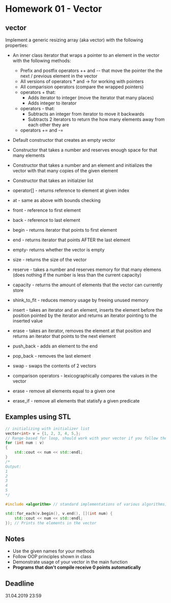 # Homework 01 - Vector

## vector 

Implement a generic resizing array (aka vector) with the following properties:

* An inner class iterator that wraps a pointer to an element in the vector with the following methods:
    * Prefix and postfix operators ++ and -- that move the pointer the the next / previous element in the vector
    * All versions of operators * and -> for working with pointers
    * All comparision operators (compare the wrapped pointers)
    * operators + that:
        * Adds iterator to integer (move the iterator that many places)
        * Adds integer to iterator
    * operators - that:
        * Subtracts an integer from iterator to move it backwards
        * Subtracts 2 iterators to return the how many elements away from each other they are
    * operators += and -=

* Default constructor that creates an empty vector
* Constructor that takes a number and reserves enough space for that many elements
* Constructor that takes a number and an element and initializes the vector with that many copies of the given element
* Constructor that takes an initialzier list

* operator[] - returns reference to element at given index
* at - same as above with bounds checking
* front - reference to first element
* back - reference to last element

* begin - returns iterator that points to first element
* end - returns iterator that points AFTER the last element

* empty- returns whether the vector is empty
* size - returns the size of the vector
* reserve - takes a number and reserves memory for that many elemens (does nothing if the number is less than the current capacity)
* capacity - returns the amount of elements that the vector can currently store
* shink_to_fit - reduces memory usage by freeing unused memory

* insert - takes an iterator and an element, inserts the element before the position pointed by the iterator and returns an iterator pointing to the inserted value
* erase - takes an iterator, removes the element at that position and returns an iterator that points to the next element
* push_back - adds an element to the end
* pop_back - removes the last element
* swap - swaps the contents of 2 vectors
* comparison operators - lexicographically compares the values in the vector
* erase - remove all elements equal to a given one
* erase_if - remove all elements that statisfy a given predicate

## Examples using STL

```c++
// initializing with initializer list
vector<int> v = {1, 2, 3, 4, 5,};
// Range-based for loop, should work with your vector if you follow the given interface
for (int num : v)
{
    std::cout << num << std::endl;
}
/*
Output:
1
2
3
4
5
*/

#include <algorithm> // standard implementations of various algorithms, all of them work with iterators so they should work with your implementations

std::for_each(v.begin(), v.end(), [](int num) {
    std::cout << num << std::endl;
}); // Prints the elements in the vector
```

## Notes

* Use the given names for your methods
* Follow OOP principles shown in class
* Demonstrate usage of your vector in the main function
*  **Programs that don't compile receive 0 points automatically**


## Deadline

31.04.2019 23:59
